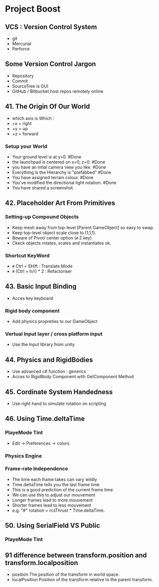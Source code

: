 # Project Boost
## VCS : Version Control System
- git 
- Mercurial
- Perforce

## Some Version Control Jargon
- Repository
- Commit
- SourceTree is GUI
- GitHub / Bitbucket host repos remotely online

## 41. The Origin Of Our World
 - which axis is Which : 
  - +x = right
  - +y = up
  - +z = forward
  ### Setup your World
   - Your ground level is at y=0.  #Done
   - the launchpad is centered on x=0, z=0. #Done
   - you have an intial camera view you like. #Done
   - Everything is the Hierarchy is "prefabbed" #Done
   - You have assigned terrain colour. #Done
   - You've modified the directional light rotation. #Done
   - You have shared a screenshot.

## 42. Placeholder Art From Primitives
### Setting-up Compound Objects
   - Keep mesh away from top-level [Parent GameObject] so easy to swap.
   - Keep top-level object scale close to (1,1,1).
   - Beware of Pivot/ center option (`#` Z key)
   - Ckeck objects rotates, scales and instantiates ok.
### Shortcut KeyWord
   - `#` Ctrl + SHift : Translate Mode
   - `#` (Ctrl + h/r) * 2 : Refactoriser 


## 43. Basic Input Binding
- Acces key keyboard 
### Rigid body component
   - Add physics propreties to our GameObject
### Vertual Input layer / cross platform input
   - Use the Input library from unity

## 44. Physics and RigidBodies
   - Use advanced c# function : generics
   - Acces to RigidBody Component with GetComponent Method

## 45. Cordinate System Handedness
   - Use right hand to simulate rotation on scripting 

## 46. Using Time.deltaTime
### PlayeMode Tint
   - Edit -> Preferences -> colors
### Physics Engine

### Frame-rate Independence 
   - The time each frame takes can vary wildly
   - Time.deltaTime tells you the last frame time
   - This is a good prediction of the current frame time
   - We can use this to adjust our mouvement
   - Longer frames lead to more mouvement 
   - Shorter frames lead to less mouvement
   - e.g. "#" rotation = rcsThrust * Time.deltaTime.

## 50. Using SerialField VS Public
### PlayeMode Tint

## 91 difference between transform.position and transform.localposition
- position    The position of the transform in world space. 
- localPosition   Position of the transform relative to the parent transform.
